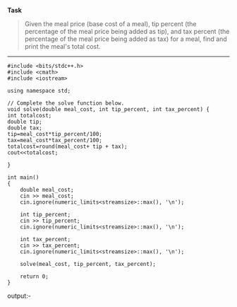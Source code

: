 **Task**
> Given the meal price (base cost of a meal), tip percent (the percentage of the meal price being added as tip),
and tax percent (the percentage of the meal price being added as tax) for a meal, find and print the meal's total cost.
---
```
#include <bits/stdc++.h>
#include <cmath>
#include <iostream>

using namespace std;

// Complete the solve function below.
void solve(double meal_cost, int tip_percent, int tax_percent) {
int totalcost;
double tip;
double tax;
tip=meal_cost*tip_percent/100;
tax=meal_cost*tax_percent/100;
totalcost=round(meal_cost+ tip + tax);
cout<<totalcost;

}

int main()
{
    double meal_cost;
    cin >> meal_cost;
    cin.ignore(numeric_limits<streamsize>::max(), '\n');

    int tip_percent;
    cin >> tip_percent;
    cin.ignore(numeric_limits<streamsize>::max(), '\n');

    int tax_percent;
    cin >> tax_percent;
    cin.ignore(numeric_limits<streamsize>::max(), '\n');

    solve(meal_cost, tip_percent, tax_percent);

    return 0;
}

```
output:-

